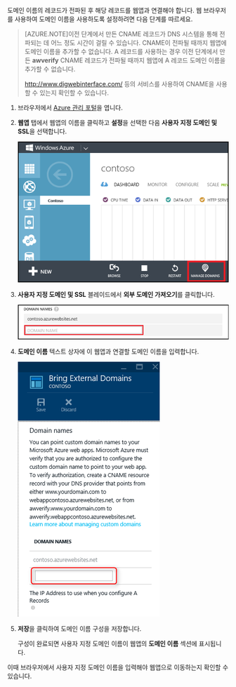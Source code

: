 도메인 이름의 레코드가 전파된 후 해당 레코드를 웹앱과 연결해야 합니다. 웹 브라우저를 사용하여 도메인 이름을 사용하도록 설정하려면 다음 단계를 따르세요.

> [AZURE.NOTE]이전 단계에서 만든 CNAME 레코드가 DNS 시스템을 통해 전파되는 데 어느 정도 시간이 걸릴 수 있습니다. CNAME이 전파될 때까지 웹앱에 도메인 이름을 추가할 수 없습니다. A 레코드를 사용하는 경우 이전 단계에서 만든 **awverify** CNAME 레코드가 전파될 때까지 웹앱에 A 레코드 도메인 이름을 추가할 수 없습니다.
>
> <a href="http://www.digwebinterface.com/">http://www.digwebinterface.com/</a> 등의 서비스를 사용하여 CNAME을 사용할 수 있는지 확인할 수 있습니다.

1. 브라우저에서 [Azure 관리 포털](https://portal.azure.com)을 엽니다.

2. **웹앱** 탭에서 웹앱의 이름을 클릭하고 **설정**을 선택한 다음 **사용자 지정 도메인 및 SSL**을 선택합니다.

	![](./media/custom-dns-web-site/dncmntask-cname-6.png)

3. **사용자 지정 도메인 및 SSL** 블레이드에서 **외부 도메인 가져오기**를 클릭합니다.

	![](./media/custom-dns-web-site/dncmntask-cname-7.png)

4. **도메인 이름** 텍스트 상자에 이 웹앱과 연결할 도메인 이름을 입력합니다.

	![](./media/custom-dns-web-site/dncmntask-cname-8.png)

5. **저장**을 클릭하여 도메인 이름 구성을 저장합니다.

	구성이 완료되면 사용자 지정 도메인 이름이 웹앱의 **도메인 이름** 섹션에 표시됩니다.

이때 브라우저에서 사용자 지정 도메인 이름을 입력해야 웹앱으로 이동하는지 확인할 수 있습니다.

<!---HONumber=July15_HO3-->